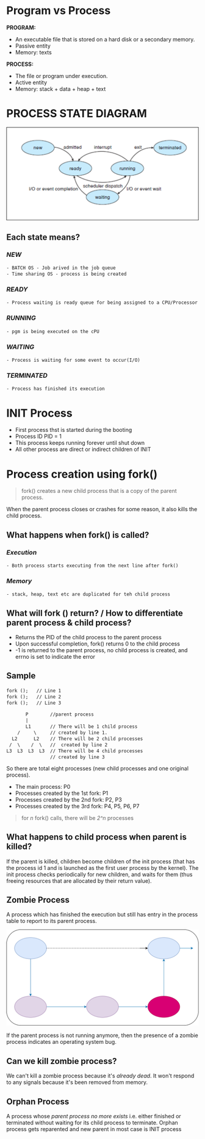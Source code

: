 # Program vs Process

**PROGRAM:**
- An executable file that is stored on a hard disk or a secondary memory.
- Passive entity
- Memory: texts

**PROCESS:**
- The file or program under execution.
- Active entity
- Memory: stack + data + heap + text 



# PROCESS STATE DIAGRAM
![State Diagram](process_state_diagram.drawio.svg)


## Each state means?

### ***NEW***
    - BATCH OS - Job arived in the job queue
    - Time sharing OS - process is being created
### ***READY***
    - Process waiting is ready queue for being assigned to a CPU/Processor
### ***RUNNING***
    - pgm is being executed on the cPU
### ***WAITING***
    - Process is waiting for some event to occur(I/O)
### ***TERMINATED***
    - Process has finished its execution


# INIT Process
- First process thst is started during the booting 
- Process ID PID = 1
- This process keeps running forever until shut down
- All other process are direct or indirect children of INIT

# Process creation using fork()

> fork() creates a new child process that is a copy of the parent process. 

When the parent process closes or crashes for some reason, it also kills the child process.

## What happens when fork() is called?

### ***Execution***
    - Both process starts executing from the next line after fork()

### ***Memory***
    - stack, heap, text etc are duplicated for teh child process

## What will fork () return? / How to differentiate parent process & child process?

- Returns the PID of the child process to the parent process
- Upon successful completion, fork() returns 0 to the child process
- -1 is returned to the parent process, no child process is created, and errno is set to indicate the error

## Sample

``` 
fork ();   // Line 1
fork ();   // Line 2
fork ();   // Line 3
```
```
       P        //parent process
       |
       L1       // There will be 1 child process 
    /     \     // created by line 1.
  L2      L2    // There will be 2 child processes
 /  \    /  \   //  created by line 2
L3  L3  L3  L3  // There will be 4 child processes 
                // created by line 3
```

So there are total eight processes (new child processes and one original process).

- The main process: P0
- Processes created by the 1st fork: P1
- Processes created by the 2nd fork: P2, P3
- Processes created by the 3rd fork: P4, P5, P6, P7

> for *n* fork() calls, there will be *2^n* processes

## What happens to child process when parent is killed?
If the parent is killed, children become children of the init process (that has the process id 1 and is launched as the first user process by the kernel). The init process checks periodically for new children, and waits for them (thus freeing resources that are allocated by their return value).


## Zombie Process

A process which has finished the execution but still has entry in the process table to report to its parent process.

![Zombie Process](zombie.drawio.svg)

If the parent process is not running anymore, then the presence of a zombie process indicates an operating system bug.

## Can we kill zombie process?
We can't kill a zombie process because it's *already dead*. It won't respond to any signals because it's been removed from memory.

## Orphan Process
A process whose *parent process no more exists* i.e. either finished or terminated without waiting for its child process to terminate.
Orphan process gets reparented and new parent in most case is INIT process